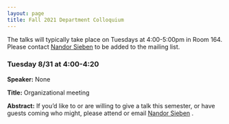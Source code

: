 ```yaml
---
layout: page
title: Fall 2021 Department Colloquium
---
```


The talks will typically take place on Tuesdays at 4:00-5:00pm in Room 164. Please contact <a href="mailto:nandor.sieben@nau.edu">Nandor Sieben</a> to be added to the mailing list.

### Tuesday 8/31 at 4:00-4:20

**Speaker:** None

**Title:** Organizational meeting

**Abstract:** If you’d like to or are willing to give a talk this semester, or have guests coming who might, please attend or email <a href="mailto:nandor.sieben@nau.edu">Nandor Sieben</a> .

